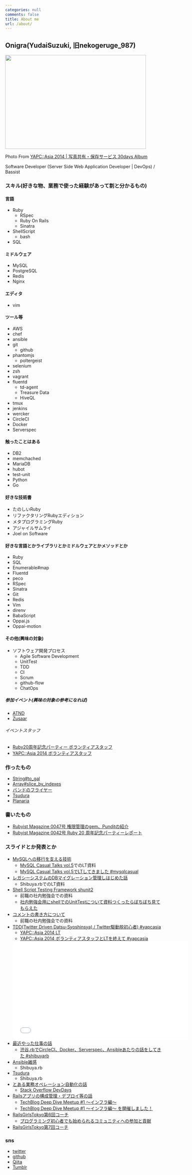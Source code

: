 ```yaml
---
categories: null
comments: false
title: About me
url: /about/
---
```


## Onigra(YudaiSuzuki, 旧nekogeruge_987)

<img src='/images/yapc_lt.jpg' height="300" width="450">

Photo From [YAPC::Asia 2014 | 写真共有・保存サービス 30days Album](http://30d.jp/yapcasia/7)

Software Developer (Server Side Web Application Developer | DevOps) / Bassist

### スキル(好きな物、業務で使った経験があって割と分かるもの)

#### 言語

* Ruby
  * RSpec
  * Ruby On Rails
  * Sinatra
* ShellScript
  * bash
* SQL

#### ミドルウェア

* MySQL
* PostgreSQL
* Redis
* Nginx

#### エディタ

* vim

#### ツール等

* AWS
* chef
* ansible
* git
  * github
* phantomjs
  * poltergeist
* selenium
* zsh
* vagrant
* fluentd
  * td-agent
  * Treasure Data
  * HiveQL
* tmux
* jenkins
* wercker
* CircleCI
* Docker
* Serverspec

#### 触ったことはある

* DB2
* memchached
* MariaDB
* hubot
* test-unit
* Python
* Go

#### 好きな技術書

* たのしいRuby
* リファクタリングRubyエディション
* メタプログラミングRuby
* アジャイルサムライ
* Joel on Software

#### 好きな言語とかライブラリとかミドルウェアとかメソッドとか

* Ruby
* SQL
* Enumerable#map
* Fluentd
* peco
* RSpec
* Sinatra
* Git
* Redis
* Vim
* direnv
* BabaScript
* Oppai.js
* Oppai-motion

#### その他(興味の対象)

* ソフトウェア開発プロセス
  * Agile Software Development
  * UnitTest
  * TDD
  * CI
  * Scrum
  * github-flow
  * ChatOps

##### 参加イベント(興味の対象の参考になれば)

* [ATND](https://atnd.org/users/75521#join)
* [Zusaar](http://www.zusaar.com/user/agxzfnp1c2Fhci1ocmRyFgsSBFVzZXIiDDMwMTI0NDk5NV90dww)

###### イベントスタッフ

* [Ruby20周年記念パーティー ボランティアスタッフ](http://magazine.rubyist.net/?0042-Ruby20thAnniversaryPartyReport)
* [YAPC::Asia 2014 ボランティアスタッフ](http://onigra.github.io/blog/2014/08/30/yapc-asia-2014-is-over/)

### 作ったもの

* [String#to_gal](https://github.com/onigra/to_gal)
* [Array#slice_by_indexes](https://github.com/onigra/slice_by_indexes)
* [バンドのフライヤー](http://onigra.github.io/blog/2014/07/03/non-designers-design-practice/)
* [Tsudura](https://github.com/onigra/tsudura)
* [Planaria](https://github.com/onigra/planaria)

### 書いたもの

* [Rubyist Magazine 0047号 権限管理のgem、Punditの紹介](http://magazine.rubyist.net/?0047-IntroductionToPundit)
* [Rubyist Magazine 0042号 Ruby 20 周年記念パーティーレポート](http://magazine.rubyist.net/?0042-Ruby20thAnniversaryPartyReport)

### スライドとか発表とか

* [MySQLへの移行を支える技術](https://speakerdeck.com/onigra/dbyi-xing-wozhi-eruji-shu)
  * [MySQL Casual Talks vol.5](http://www.zusaar.com/event/1086003)でのLT資料
  * [MySQL Casual Talks vol.5でLTしてきました #mysqlcasual](http://onigra.github.io/blog/2013/10/25/lightning-talked-at-mysql-casual-talks-5/)
* [レガシーシステムのDBマイグレーション管理しはじめた話](http://www.slideshare.net/nekogeruge_987/db-18998375)
  * Shibuya.rbでのLT資料
* [Shell Script Testing Framework shunit2](https://speakerdeck.com/yudaisuzuki/shell-script-testing-framework-shunit2)
  * 前職の社内勉強会での資料
  * [社内勉強会用にshellでのUnitTestについて資料つくったらぼちぼち見てもらえた](http://onigra.github.io/blog/2013/09/20/shell-script-testing/)
* [コメントの書き方について](https://speakerdeck.com/yudaisuzuki/komentofalseshu-kifang-nituite#stargazers)
  * 前職の社内勉強会での資料
* [TDD(Twitter Driven Datsu-Syoshinsya) / Twitter駆動脱初心者) #yapcasia](https://speakerdeck.com/onigra/twitterqu-dong-tuo-chu-xin-zhe-number-yapcasia)
  * [YAPC::Asia 2014 LT](http://yapcasia.org/2014/talk/show/84b4d20a-0c8e-11e4-bd05-9c796aeab6a4)
  * [YAPC::Asia 2014 ボランティアスタッフとLTを終えて #yapcasia](http://onigra.github.io/blog/2014/08/30/yapc-asia-2014-is-over/)
  <iframe width="560" height="315" src="//www.youtube.com/embed/86U8JmFO2Eg" frameborder="0" allowfullscreen></iframe>
* [最近やった仕事の話](https://speakerdeck.com/onigra/zui-jin-yatutashi-shi-falsehua-number-shibuyarb)
  * [渋谷.rbでCircleCI、Docker、Serverspec、Ansibleあたりの話をしてきた #shibuyarb](http://onigra.github.io/blog/2015/03/19/shibuyarb-20150318/)
* [Ansible雑感](https://gist.github.com/onigra/1fd3b6e744bc23071bf3)
  * Shibuya.rb
* [Tsudura](https://speakerdeck.com/onigra/about-tsudura)
  * Shibuya.rb
* [とある業務オペレーション自動化の話](https://speakerdeck.com/onigra/toaruye-wu-operesiyonzi-dong-hua-falsehua)
  * [Stack Overflow DevDays](http://devdays.peatix.com/)
* [Railsアプリの構成管理・デプロイ等の話](https://speakerdeck.com/onigra/techblog-deep-dive-meetup-number-1)
  * [TechBlog Deep Dive Meetup #1 〜インフラ編〜](http://plaidtech.connpass.com/event/33511/)
  * [TechBlog Deep Dive Meetup #1 〜インフラ編〜 を開催しました！](http://tech.plaid.co.jp/techblogdeepdivemeetup1/)
* [RailsGirlsTokyo第6回コーチ](http://railsgirls.com/tokyo-2016-07-23.html)
  * [プログラミング初心者でも始められるコミュニティへの参加と貢献](https://speakerdeck.com/onigra/puroguraminguchu-xin-zhe-demoshi-merarerukomiyuniteihefalsecan-jia-togong-xian)
* [RailsGirlsTokyo第7回コーチ](http://railsgirls.com/tokyo)

### sns

* [twitter](https://twitter.com/onigra_)
* [github](https://github.com/onigra)
* [Qiita](http://qiita.com/users/nekogeruge_987)
* [Tumblr](http://nekogeruge987.tumblr.com/)
